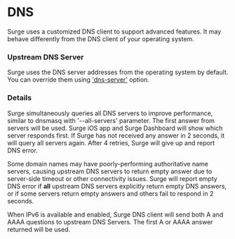 # DNS

Surge uses a customized DNS client to support advanced features. It may behave differently from the DNS client of your operating system.

### Upstream DNS Server

Surge uses the DNS server addresses from the operating system by default. You can override them using ['dns-server'](/dns-override.md) option.

### Details

Surge simultaneously queries all DNS servers to improve performance, similar to dnsmasq with '--all-servers' parameter. The first answer from servers will be used. Surge iOS app and Surge Dashboard will show which server responds first. If Surge has not received any answer in 2 seconds, it will query all servers again. After 4 retries, Surge will give up and report DNS error.

Some domain names may have poorly-performing authoritative name servers, causing upstream DNS servers to return empty answer due to server-side timeout or other connectivity issues. Surge will report empty DNS error if **all** upstream DNS servers explicitly return empty DNS answers, or if some servers return empty answers and others fail to respond in 2 seconds.

When IPv6 is available and enabled, Surge DNS client will send both A and AAAA questions to upstream DNS Servers. The first A or AAAA answer returned will be used.
